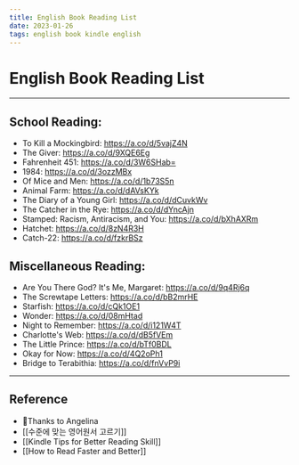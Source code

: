 ```yaml
---
title: English Book Reading List
date: 2023-01-26
tags: english book kindle english
---
```


# English Book Reading List

---

## School Reading:

- To Kill a Mockingbird: https://a.co/d/5vajZ4N 
- The Giver: https://a.co/d/9XQE6Eg
- Fahrenheit 451: https://a.co/d/3W6SHab=
- 1984: https://a.co/d/3ozzMBx
- Of Mice and Men: https://a.co/d/1b73S5n
- Animal Farm: https://a.co/d/dAVsKYk
- The Diary of a Young Girl: https://a.co/d/dCuvkWv
- The Catcher in the Rye: https://a.co/d/dYncAjn
- Stamped: Racism, Antiracism, and You: https://a.co/d/bXhAXRm
- Hatchet: https://a.co/d/8zN4R3H
- Catch-22: https://a.co/d/fzkrBSz

## Miscellaneous Reading:

- Are You There God? It's Me, Margaret: https://a.co/d/9q4Rj6q
- The Screwtape Letters: https://a.co/d/bB2mrHE
- Starfish: https://a.co/d/cQk1OE1
- Wonder: https://a.co/d/08mHtad
- Night to Remember: https://a.co/d/i121W4T
- Charlotte's Web: https://a.co/d/dB5fVEm
- The Little Prince: https://a.co/d/bTf0BDL
- Okay for Now: https://a.co/d/4Q2oPh1
- Bridge to Terabithia: https://a.co/d/fnVvP9i


---
## Reference
- Thanks to Angelina
- [[수준에 맞는 영어원서 고르기]]
- [[Kindle Tips for Better Reading Skill]]
- [[How to Read Faster and Better]]